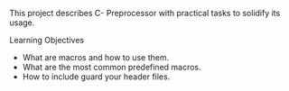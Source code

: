 This project describes C- Preprocessor with practical tasks to solidify its usage.

Learning Objectives
- What are macros and how to use them.
- What are the most common predefined macros.
- How to include guard your header files.
